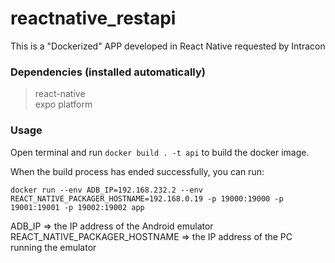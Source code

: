 # reactnative_restapi
This is a "Dockerized" APP developed in React Native requested by Intracon

### Dependencies (installed automatically)

> react-native<br>
> expo platform


### Usage

Open terminal and run `docker build . -t api` to build the docker image.

When the build process has ended successfully, you can run:

```
docker run --env ADB_IP=192.168.232.2 --env REACT_NATIVE_PACKAGER_HOSTNAME=192.168.0.19 -p 19000:19000 -p 19001:19001 -p 19002:19002 app 
```

ADB_IP => the IP address of the Android emulator<br>
REACT_NATIVE_PACKAGER_HOSTNAME => the IP address of the PC running the emulator

